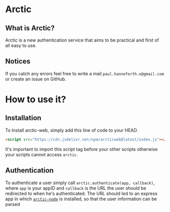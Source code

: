 # Arctic

## What is Arctic?
Arctic is a new authentication service that aims to be practical and first of all easy to use.

## Notices
If you catch any errors feel free to write a mail `paul.hanneforth.o@gmail.com` or create an issue on GitHub.

# How to use it?
## Installation
To Install arctic-web, simply add this line of code to your HEAD.
```html
<script src="https://cdn.jsdelivr.net/npm/arcticweb@latest/index.js"></script>
```
It's important to import this script tag before your other scripts otherwise your scripts cannot access `arctic`.
## Authentication
To authenticate a user simply call `arctic.authenticate(app, callback)`, where `app` is your appID and `callback` is the URL the user should be redirected to when he's authenticated. The URL should led to an express app in which [`arctic-node`](https://github.com/neva/arctic-node "Arctic Node") is installed, so that the user information can be parsed